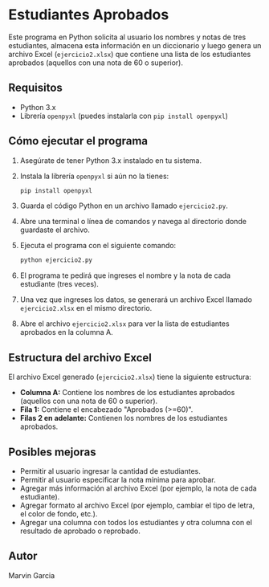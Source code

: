 # Estudiantes Aprobados

Este programa en Python solicita al usuario los nombres y notas de tres estudiantes, almacena esta información en un diccionario y luego genera un archivo Excel (`ejercicio2.xlsx`) que contiene una lista de los estudiantes aprobados (aquellos con una nota de 60 o superior).

## Requisitos

* Python 3.x
* Librería `openpyxl` (puedes instalarla con `pip install openpyxl`)

## Cómo ejecutar el programa

1.  Asegúrate de tener Python 3.x instalado en tu sistema.
2.  Instala la librería `openpyxl` si aún no la tienes:

    ```bash
    pip install openpyxl
    ```

3.  Guarda el código Python en un archivo llamado `ejercicio2.py`.
4.  Abre una terminal o línea de comandos y navega al directorio donde guardaste el archivo.
5.  Ejecuta el programa con el siguiente comando:

    ```bash
    python ejercicio2.py
    ```

6.  El programa te pedirá que ingreses el nombre y la nota de cada estudiante (tres veces).
7.  Una vez que ingreses los datos, se generará un archivo Excel llamado `ejercicio2.xlsx` en el mismo directorio.
8.  Abre el archivo `ejercicio2.xlsx` para ver la lista de estudiantes aprobados en la columna A.

## Estructura del archivo Excel

El archivo Excel generado (`ejercicio2.xlsx`) tiene la siguiente estructura:

* **Columna A:** Contiene los nombres de los estudiantes aprobados (aquellos con una nota de 60 o superior).
* **Fila 1:** Contiene el encabezado "Aprobados (>=60)".
* **Filas 2 en adelante:** Contienen los nombres de los estudiantes aprobados.

## Posibles mejoras

* Permitir al usuario ingresar la cantidad de estudiantes.
* Permitir al usuario especificar la nota mínima para aprobar.
* Agregar más información al archivo Excel (por ejemplo, la nota de cada estudiante).
* Agregar formato al archivo Excel (por ejemplo, cambiar el tipo de letra, el color de fondo, etc.).
* Agregar una columna con todos los estudiantes y otra columna con el resultado de aprobado o reprobado.

## Autor

Marvin Garcia